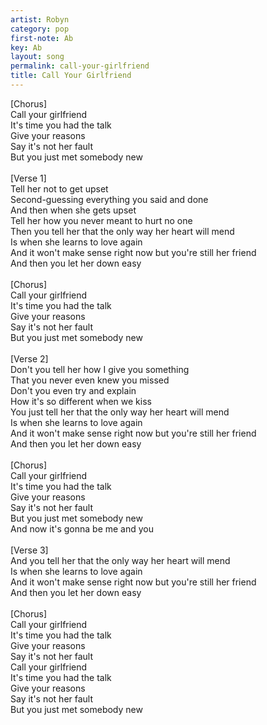 ```yaml
---
artist: Robyn
category: pop
first-note: Ab
key: Ab
layout: song
permalink: call-your-girlfriend
title: Call Your Girlfriend
---
```


[Chorus]<br>
Call your girlfriend<br>
It's time you had the talk<br>
Give your reasons<br>
Say it's not her fault<br>
But you just met somebody new<br>
<br>
[Verse 1]<br>
Tell her not to get upset<br>
Second-guessing everything you said and done<br>
And then when she gets upset<br>
Tell her how you never meant to hurt no one<br>
Then you tell her that the only way her heart will mend<br>
Is when she learns to love again<br>
And it won't make sense right now but you're still her friend<br>
And then you let her down easy<br>
<br>
[Chorus]<br>
Call your girlfriend<br>
It's time you had the talk<br>
Give your reasons<br>
Say it's not her fault<br>
But you just met somebody new<br>
<br>
[Verse 2]<br>
Don't you tell her how I give you something<br>
That you never even knew you missed<br>
Don't you even try and explain<br>
How it's so different when we kiss<br>
You just tell her that the only way her heart will mend<br>
Is when she learns to love again<br>
And it won't make sense right now but you're still her friend<br>
And then you let her down easy<br>
<br>
[Chorus]<br>
Call your girlfriend<br>
It's time you had the talk<br>
Give your reasons<br>
Say it's not her fault<br>
But you just met somebody new<br>
And now it's gonna be me and you<br>
<br>
[Verse 3]<br>
And you tell her that the only way her heart will mend<br>
Is when she learns to love again<br>
And it won't make sense right now but you're still her friend<br>
And then you let her down easy<br>
<br>
[Chorus]<br>
Call your girlfriend<br>
It's time you had the talk<br>
Give your reasons<br>
Say it's not her fault<br>
Call your girlfriend<br>
It's time you had the talk<br>
Give your reasons<br>
Say it's not her fault<br>
But you just met somebody new